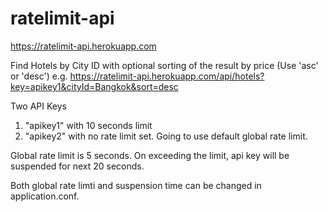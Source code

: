 # ratelimit-api

https://ratelimit-api.herokuapp.com

Find Hotels by City ID with optional sorting of the result by price (Use 'asc' or 'desc')
e.g. https://ratelimit-api.herokuapp.com/api/hotels?key=apikey1&cityId=Bangkok&sort=desc

Two API Keys

1. "apikey1" with 10 seconds limit
2. "apikey2" with no rate limit set. Going to use default global rate limit.

Global rate limit is 5 seconds.
On exceeding the limit, api key will be suspended for next 20 seconds.

Both global rate limti and suspension time can be changed in application.conf.
